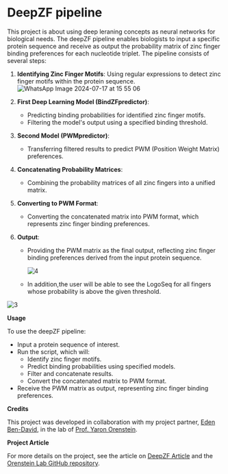 # DeepZF pipeline
This project is about using deep leraning concepts as neural networks for biological needs.
The deepZF pipeline enables biologists to input a specific protein sequence and receive as output the probability matrix of zinc finger binding preferences for each nucleotide triplet. The pipeline consists of several steps:

1. **Identifying Zinc Finger Motifs**:
      Using regular expressions to detect zinc finger motifs within the protein sequence.
![WhatsApp Image 2024-07-17 at 15 55 06](https://github.com/user-attachments/assets/db19df24-59ea-4cdd-acc9-573c4324916e)

2. **First Deep Learning Model (BindZFpredictor)**:
   - Predicting binding probabilities for identified zinc finger motifs.
   - Filtering the model's output using a specified binding threshold.
   
3. **Second Model (PWMpredictor)**:
   - Transferring filtered results to predict PWM (Position Weight Matrix) preferences.
   
4. **Concatenating Probability Matrices**:
   - Combining the probability matrices of all zinc fingers into a unified matrix.
   
5. **Converting to PWM Format**:
   - Converting the concatenated matrix into PWM format, which represents zinc finger binding preferences.
   
6. **Output**:
   
   - Providing the PWM matrix as the final output, reflecting zinc finger binding preferences derived from the input protein sequence.

     ![‏‏4](https://github.com/user-attachments/assets/725090db-aaa9-4e76-ad58-2b346caf29f8)
  
   - In addition,the user will be able to see the LogoSeq for all fingers whose probability is above the given threshold.

 ![‏‏3](https://github.com/user-attachments/assets/de1a0965-c2fa-4931-899b-58e1a5bf3a0f)


**Usage**

To use the deepZF pipeline:
- Input a protein sequence of interest.
- Run the script, which will:
  - Identify zinc finger motifs.
  - Predict binding probabilities using specified models.
  - Filter and concatenate results.
  - Convert the concatenated matrix to PWM format.
- Receive the PWM matrix as output, representing zinc finger binding preferences.


**Credits**

This project was developed in collaboration with my project partner, [Eden Ben-David](https://github.com/edenbdv), in the lab of [Prof. Yaron Orenstein](https://github.com/OrensteinLab).

**Project Article**

For more details on the project, see the article on [DeepZF Article](https://academic.oup.com/bioinformatics/article/38/Supplement_2/ii62/6702003#401889310) and the [Orenstein Lab GitHub repository](https://github.com/OrensteinLab/DeepZF).
